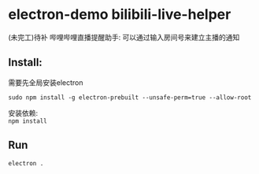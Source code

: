 # electron-demo bilibili-live-helper
(未完工)待补
哔哩哔哩直播提醒助手:
可以通过输入房间号来建立主播的通知



## Install:
需要先全局安装electron  

`sudo npm install -g electron-prebuilt --unsafe-perm=true --allow-root`  

安装依赖:  
`npm install`

## Run
`electron .`




